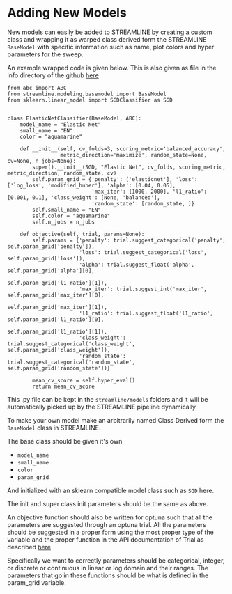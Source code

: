 # Adding New Models

New models can easily be added to STREAMLINE by creating a custom class 
and wrapping it as warped class derived form the STREAMLINE `BaseModel` with 
specific information such as name, plot colors and hyper parameters for the sweep.

An example wrapped code is given below. This is also given as file in the 
info directory of the github [here](https://github.com/UrbsLab/STREAMLINE/blob/dev/info/elastic_net.py)


```
from abc import ABC
from streamline.modeling.basemodel import BaseModel
from sklearn.linear_model import SGDClassifier as SGD


class ElasticNetClassifier(BaseModel, ABC):
    model_name = "Elastic Net"
    small_name = "EN"
    color = "aquamarine"

    def __init__(self, cv_folds=3, scoring_metric='balanced_accuracy',
                 metric_direction='maximize', random_state=None, cv=None, n_jobs=None):
        super().__init__(SGD, "Elastic Net", cv_folds, scoring_metric, metric_direction, random_state, cv)
        self.param_grid = {'penalty': ['elasticnet'], 'loss': ['log_loss', 'modified_huber'], 'alpha': [0.04, 0.05],
                           'max_iter': [1000, 2000], 'l1_ratio': [0.001, 0.1], 'class_weight': [None, 'balanced'],
                           'random_state': [random_state, ]}
        self.small_name = "EN"
        self.color = "aquamarine"
        self.n_jobs = n_jobs

    def objective(self, trial, params=None):
        self.params = {'penalty': trial.suggest_categorical('penalty', self.param_grid['penalty']),
                       'loss': trial.suggest_categorical('loss', self.param_grid['loss']),
                       'alpha': trial.suggest_float('alpha', self.param_grid['alpha'][0],
                                                    self.param_grid['l1_ratio'][1]),
                       'max_iter': trial.suggest_int('max_iter', self.param_grid['max_iter'][0],
                                                     self.param_grid['max_iter'][1]),
                       'l1_ratio': trial.suggest_float('l1_ratio', self.param_grid['l1_ratio'][0],
                                                       self.param_grid['l1_ratio'][1]),
                       'class_weight': trial.suggest_categorical('class_weight', self.param_grid['class_weight']),
                       'random_state': trial.suggest_categorical('random_state', self.param_grid['random_state'])}

        mean_cv_score = self.hyper_eval()
        return mean_cv_score
```

This .py file can be kept in the `streamline/models` folders and it will be automatically picked up by the STREAMLINE 
pipeline dynamically

To make your own model make an arbitrarily named Class Derived form the `BaseModel` class in STREAMLINE.

The base class should be given it's own     
    
* `model_name`
* `small_name`
* `color`
* `param_grid`

And initialized with an sklearn compatible model class such as `SGD` here.

The init and super class init parameters should be the same as above.

An objective function should also be written for optuna such that all the parameters are suggested 
through an optuna trial. All the parameters should be suggested in a proper form using the most proper 
type of the variable and the proper function in the API documentation of 
Trial as described [here](https://optuna.readthedocs.io/en/stable/reference/generated/optuna.trial.Trial.html)

Specifically we want to correctly parameters should be categorical, integer, or 
discrete or continuous in linear or log domain and their ranges.
The parameters that go in these functions should be what is defined in the param_grid variable.
